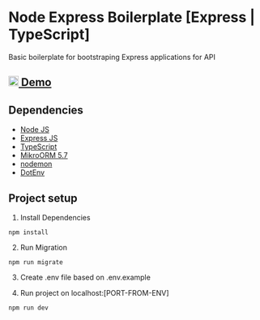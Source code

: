 # Node Express Boilerplate [Express | TypeScript]

Basic boilerplate for bootstraping Express applications for API

## [<img width="20" src="https://brandslogos.com/wp-content/uploads/thumbs/aws-ec2-logo-vector.svg" alt="EC2 logo"> Demo ](https://ec2-18-140-3-137.ap-southeast-1.compute.amazonaws.com:80/)


## Dependencies

- [Node JS](https://nodejs.org/en)
- [Express JS](https://expressjs.com/)
- [TypeScript](https://www.typescriptlang.org/)
- [MikroORM 5.7](https://mikro-orm.io/)
- [nodemon](https://www.npmjs.com/package/nodemon)
- [DotEnv](https://www.npmjs.com/package/dotenv)



## Project setup

1. Install Dependencies
```
npm install
```
2. Run Migration
```
npm run migrate
```
3. Create .env file based on .env.example

4. Run project on localhost:[PORT-FROM-ENV]
```
npm run dev
```


